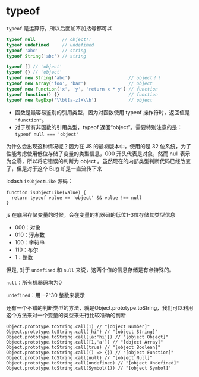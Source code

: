 # typeof

`typeof` 是运算符，所以后面加不加括号都可以

```javascript
typeof null          // object!!
typeof undefined     // undefined 
typeof 'abc'         // string
typeof String('abc') // string

typeof [] // 'object'
typeof {} // 'object'
typeof new String('abc')                      // object！！
typeof new Array('foo', 'bar')                // object
typeof new Function('x', 'y', 'return x * y') // function
typeof function() {}                          // function
typeof new RegExp('\\bt[a-z]+\\b')            // object
```

* 函数是最容易鉴别的引用类型，因为对函数使用 typeof 操作符时，返回值是 `"function"`。
* 对于所有非函数的引用类型，typeof 返回“object”。需要特别注意的是： `typeof null === 'object'`

为什么会出现这种情况呢？因为在 JS 的最初版本中，使用的是 32 位系统，为了性能考虑使用低位存储了变量的类型信息，000 开头代表是对象，然而 null 表示为全零，所以将它错误的判断为 object 。虽然现在的内部类型判断代码已经改变了，但是对于这个 Bug 却是一直流传下来

lodash `isObjectLike` 源码：

```text
function isObjectLike(value) {
  return typeof value == 'object' && value !== null
}
```

js 在底层存储变量的时候，会在变量的机器码的低位1-3位存储其类型信息

* 000：对象
* 010：浮点数
* 100：字符串
* 110：布尔
* 1：整数

但是, 对于 `undefined` 和 `null` 来说，这两个值的信息存储是有点特殊的。

`null`：所有机器码均为0

`undefined`：用 −2^30 整数来表示

还有一个不错的判断类型的方法，就是Object.prototype.toString，我们可以利用这个方法来对一个变量的类型来进行比较准确的判断

```text
Object.prototype.toString.call(1) // "[object Number]"
Object.prototype.toString.call('hi') // "[object String]"
Object.prototype.toString.call({a:'hi'}) // "[object Object]"
Object.prototype.toString.call([1,'a']) // "[object Array]"
Object.prototype.toString.call(true) // "[object Boolean]"
Object.prototype.toString.call(() => {}) // "[object Function]"
Object.prototype.toString.call(null) // "[object Null]"
Object.prototype.toString.call(undefined) // "[object Undefined]"
Object.prototype.toString.call(Symbol(1)) // "[object Symbol]"
```

